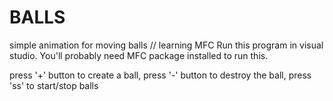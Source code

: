 # BALLS
simple animation for moving balls // learning MFC 
Run this program in visual studio. You'll probably need MFC package installed to run this.


press '+' button to create a ball,
press '-'  button to destroy the ball, 
press 'ss' to start/stop balls


